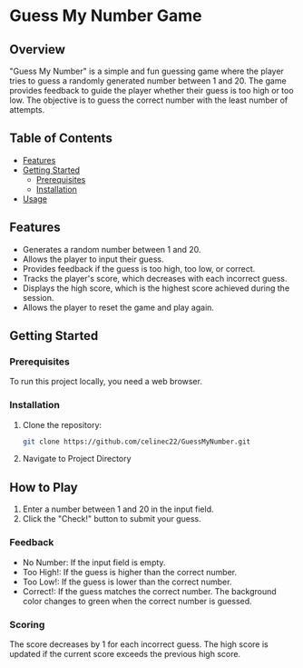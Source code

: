 # Guess My Number Game

## Overview

"Guess My Number" is a simple and fun guessing game where the player tries to guess a randomly generated number between 1 and 20. The game provides feedback to guide the player whether their guess is too high or too low. The objective is to guess the correct number with the least number of attempts.

## Table of Contents

- [Features](#features)
- [Getting Started](#getting-started)
  - [Prerequisites](#prerequisites)
  - [Installation](#installation)
- [Usage](#how-to-play)


## Features

- Generates a random number between 1 and 20.
- Allows the player to input their guess.
- Provides feedback if the guess is too high, too low, or correct.
- Tracks the player's score, which decreases with each incorrect guess.
- Displays the high score, which is the highest score achieved during the session.
- Allows the player to reset the game and play again.

## Getting Started

### Prerequisites

To run this project locally, you need a web browser.

### Installation

1. Clone the repository:
   ```bash
   git clone https://github.com/celinec22/GuessMyNumber.git
2. Navigate to Project Directory 

## How to Play
1. Enter a number between 1 and 20 in the input field.
2. Click the "Check!" button to submit your guess.
### Feedback
* No Number: If the input field is empty.
* Too High!: If the guess is higher than the correct number.
* Too Low!: If the guess is lower than the correct number.
* Correct!: If the guess matches the correct number.
The background color changes to green when the correct number is guessed.
### Scoring
The score decreases by 1 for each incorrect guess.
The high score is updated if the current score exceeds the previous high score.
